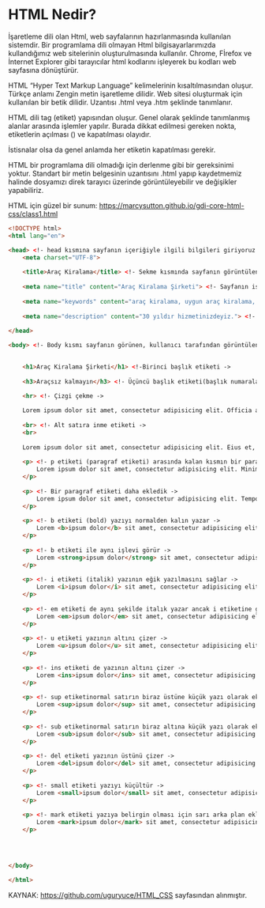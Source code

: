 # HTML Nedir?

İşaretleme dili olan Html, web sayfalarının hazırlanmasında kullanılan sistemdir. Bir programlama dili olmayan Html bilgisayarlarımızda kullandığımız web sitelerinin oluşturulmasında kullanılır. Chrome, Fİrefox ve İnternet Explorer gibi tarayıcılar html kodlarını işleyerek bu kodları web sayfasına dönüştürür.

HTML “Hyper Text Markup Language” kelimelerinin kısaltılmasından oluşur. Türkçe anlamı Zengin metin işaretleme dilidir. Web sitesi oluşturmak için kullanılan bir betik dilidir. Uzantısı .html veya .htm şeklinde tanımlanır.

HTML dili tag (etiket) yapısından oluşur. Genel olarak <etiket></etiket> şeklinde tanımlanmış alanlar arasında işlemler yapılır. Burada dikkat edilmesi gereken nokta, etiketlerin açılması (<etiket>) ve kapatılması</etiket> olayıdır.

İstisnalar olsa da genel anlamda her etiketin kapatılması gerekir.

HTML bir programlama dili olmadığı için derlenme gibi bir gereksinimi yoktur. Standart bir metin belgesinin uzantısını .html yapıp kaydetmemiz halinde dosyamızı direk tarayıcı üzerinde görüntüleyebilir ve değişikler yapabiliriz. 


HTML için güzel bir sunum: https://marcysutton.github.io/gdi-core-html-css/class1.html


[](https://www.mediaclick.com.tr/mp-include/uploads/2018/10/grumpy-cat-small.png)

[](https://www.igyaddel.hu/blog-10.png)
[](https://tutorial.techaltum.com/images/element.png)
[](http://www.squalorsurvivors.com/images/html_tag.gif)
[](https://s3.amazonaws.com/viking_education/web_development/web_app_eng/html5_sectioning_high_level.jpg)



```HTML
<!DOCTYPE html>
<html lang="en">

<head> <!- head kısmına sayfanın içeriğiyle ilgili bilgileri giriyoruz ->
    <meta charset="UTF-8">
    
    <title>Araç Kiralama</title> <!- Sekme kısmında sayfanın görüntülenecek ismi ->
    
    <meta name="title" content="Araç Kiralama Şirketi"> <!- Sayfanın ismi ->
    
    <meta name="keywords" content="araç kiralama, uygun araç kiralama, kocaeli araç kiralama"> <!- Anahtar kelimeler (arama da ön plana çıkarmak için)->
    
    <meta name="description" content="30 yıldır hizmetinizdeyiz."> <!- Sayfayla ilgili açıklama ->
    
</head>

<body> <!- Body kısmı sayfanın görünen, kullanıcı tarafından görüntülenecek kısmı ->
    

    <h1>Araç Kiralama Şirketi</h1> <!-Birinci başlık etiketi ->
    
    <h3>Araçsız kalmayın</h3> <!- Üçüncü başlık etiketi(başlık numaraları h1'den h6'ya kadar) ->
    
    <hr> <!- Çizgi çekme ->

    Lorem ipsum dolor sit amet, consectetur adipisicing elit. Officia adipisci minima vero deleniti cum rerum quia commodi illo, veniam eum facere inventore numquam accusamus expedita fugiat illum quaerat iste at! <!- Normal yazı ->
    
    <br> <!- Alt satıra inme etiketi ->
    <br> 
    
    Lorem ipsum dolor sit amet, consectetur adipisicing elit. Eius et, reiciendis iusto sit quo architecto nesciunt debitis possimus perspiciatis voluptas, explicabo minima eum voluptatem cum, aliquam quibusdam odit expedita veritatis! <!- Aynı şekilde düz yazı ->
    
    <p> <!- p etiketi (paragraf etiketi) arasında kalan kısmın bir paragrafa ait olduğunu belirtir. bir sonraki etiket ya da yazı alttan bir boşluk bırakarak devam eder ->
        Lorem ipsum dolor sit amet, consectetur adipisicing elit. Minima harum, quisquam dolor, odit officia quaerat minus veniam nam quae dignissimos excepturi, voluptates ut placeat maxime sequi porro ratione aut adipisci.
    </p>
    
    <p> <!- Bir paragraf etiketi daha ekledik ->
        Lorem ipsum dolor sit amet, consectetur adipisicing elit. Tempore quae, ratione. Nostrum vero neque, suscipit aliquid, excepturi optio eum quo molestiae dignissimos quos dolorem eligendi ratione deleniti aperiam, distinctio dolore!
    </p>
    
    <p> <!- b etiketi (bold) yazıyı normalden kalın yazar ->
        Lorem <b>ipsum dolor</b> sit amet, consectetur adipisicing elit. Alias, pariatur?
    </p>
    
    <p> <!- b etiketi ile aynı işlevi görür ->
        Lorem <strong>ipsum dolor</strong> sit amet, consectetur adipisicing elit. Adipisci, labore.
    </p>
    
    <p> <!- i etiketi (italik) yazının eğik yazılmasını sağlar ->
        Lorem <i>ipsum dolor</i> sit amet, consectetur adipisicing elit. Voluptas, vel!
    </p>
    
    <p> <!- em etiketi de aynı şekilde italık yazar ancak i etiketine göre biraz daha kalın yazar ->
        Lorem <em>ipsum dolor</em> sit amet, consectetur adipisicing elit. Laborum, aperiam.
    </p>
    
    <p> <!- u etiketi yazının altını çizer ->
        Lorem <u>ipsum dolor</u> sit amet, consectetur adipisicing elit. Hic, perferendis!
    </p>
    
    <p> <!- ins etiketi de yazının altını çizer ->
        Lorem <ins>ipsum dolor</ins> sit amet, consectetur adipisicing elit. Voluptas, a.
    </p>
    
    <p> <!- sup etiketinormal satırın biraz üstüne küçük yazı olarak ekler. matematikte üs alma işlemi için kulanılabilir, sub etiketi ise altına yazar. sup-sub birbirlerinin tam tersi ->
        Lorem <sup>ipsum dolor</sup> sit amet, consectetur adipisicing elit. Non, assumenda. Ev toplam 125 m<sup>2</sup> alana sahiptir. Berilyum Be<sup>+2</sup> değerliklidir.
    </p>
    
    <p> <!- sub etiketinormal satırın biraz altına küçük yazı olarak ekler. sub-sub birbirlerinin tam tersi ->
        Lorem <sub>ipsum dolor</sub> sit amet, consectetur adipisicing elit. Non, assumenda.  Kimyada sülfirik asit H<sub>2</sub>SO<sub>4</sub> ile sembolize edilir.
    </p>
    
    <p> <!- del etiketi yazının üstünü çizer ->
        Lorem <del>ipsum dolor</del> sit amet, consectetur adipisicing elit. Dolorum, repudiandae.
    </p>
    
    <p> <!- small etiketi yazıyı küçültür ->
        Lorem <small>ipsum dolor</small> sit amet, consectetur adipisicing elit. Ipsum, iure.
    </p>
    
    <p> <!- mark etiketi yazıya belirgin olması için sarı arka plan ekler ->
        Lorem <mark>ipsum dolor</mark> sit amet, consectetur adipisicing elit. Sapiente, recusandae.
    </p>

    
    

</body>

</html>
```

KAYNAK: https://github.com/uguryuce/HTML_CSS sayfasından alınmıştır.


